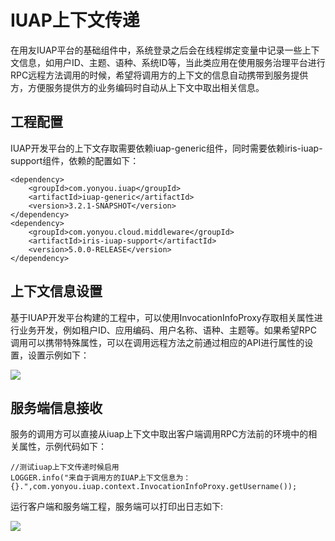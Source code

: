 # IUAP上下文传递

在用友IUAP平台的基础组件中，系统登录之后会在线程绑定变量中记录一些上下文信息，如用户ID、主题、语种、系统ID等，当此类应用在使用服务治理平台进行RPC远程方法调用的时候，希望将调用方的上下文的信息自动携带到服务提供方，方便服务提供方的业务编码时自动从上下文中取出相关信息。

## 工程配置
IUAP开发平台的上下文存取需要依赖iuap-generic组件，同时需要依赖iris-iuap-support组件，依赖的配置如下：

	<dependency>
		<groupId>com.yonyou.iuap</groupId>
		<artifactId>iuap-generic</artifactId>
		<version>3.2.1-SNAPSHOT</version>
	</dependency>
	<dependency>
		<groupId>com.yonyou.cloud.middleware</groupId>
		<artifactId>iris-iuap-support</artifactId>
		<version>5.0.0-RELEASE</version>
	</dependency>

## 上下文信息设置

基于IUAP开发平台构建的工程中，可以使用InvocationInfoProxy存取相关属性进行业务开发，例如租户ID、应用编码、用户名称、语种、主题等。如果希望RPC调用可以携带特殊属性，可以在调用远程方法之前通过相应的API进行属性的设置，设置示例如下：

![](/image/setinvocation.png)

## 服务端信息接收

服务的调用方可以直接从iuap上下文中取出客户端调用RPC方法前的环境中的相关属性，示例代码如下：

	//测试iuap上下文传递时候启用
	LOGGER.info("来自于调用方的IUAP上下文信息为：{}.",com.yonyou.iuap.context.InvocationInfoProxy.getUsername());

运行客户端和服务端工程，服务端可以打印出日志如下:

![](/image/getinvocation.png) 